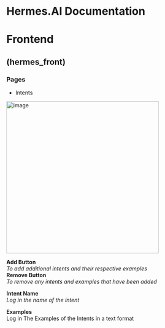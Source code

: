 # Hermes.AI Documentation

# Frontend

## (hermes_front)


### Pages
- Intents
<img width="397" alt="image" src="https://user-images.githubusercontent.com/69317200/187642022-e52abef8-1775-4e95-ae89-7200ca83541c.png">

**Add Button** <br/>
*To add additional intents and their respective examples* <br/>
**Remove Button** <br/>
*To remove any intents and examples that have been added* <br/>
 
**Intent Name** <br/>
*Log in the name of the intent* <br/>
 
**Examples** <br/>
 Log in The Examples of the Intents in a text format <br/>
